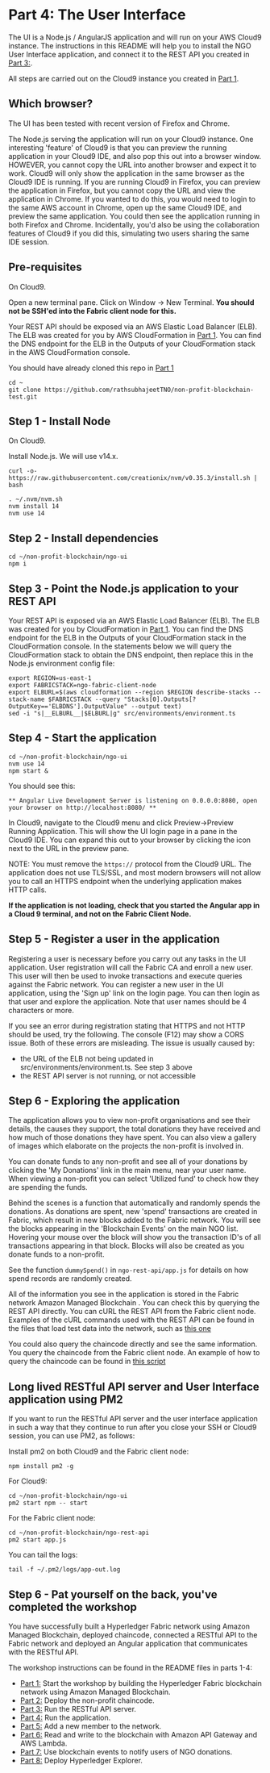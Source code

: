 # Part 4: The User Interface

The UI is a Node.js / AngularJS application and will run on your AWS Cloud9 instance.
The instructions in this README will help you to install the NGO User Interface application,
and connect it to the REST API you created in [Part 3:](../ngo-rest-api/README.md).

All steps are carried out on the Cloud9 instance you created in [Part 1](../ngo-fabric/README.md).

## Which browser?

The UI has been tested with recent version of Firefox and Chrome. 

The Node.js serving the application will run on your Cloud9 instance. One interesting 'feature'
of Cloud9 is that you can preview the running application in your Cloud9 IDE, and also 
pop this out into a browser window. HOWEVER, you cannot copy the URL into another browser
and expect it to work. Cloud9 will only show the application in the same browser as the
Cloud9 IDE is running. If you are running Cloud9 in Firefox, you can preview the application
in Firefox, but you cannot copy the URL and view the application in Chrome. If you wanted to
do this, you would need to login to the same AWS account in Chrome, open up the same Cloud9 IDE, 
and preview the same application. You could then see the application running in both Firefox
and Chrome. Incidentally, you'd also be using the collaboration features of Cloud9 if you did this,
simulating two users sharing the same IDE session.

## Pre-requisites
On Cloud9.

Open a new terminal pane.  Click on Window -> New Terminal.  **You should not be SSH'ed into the Fabric client node for this.**

Your REST API should be exposed via an AWS Elastic Load Balancer (ELB). The ELB was created for you
by AWS CloudFormation in [Part 1](../ngo-fabric/README.md). You can find the DNS endpoint for the ELB in
the Outputs of your CloudFormation stack in the AWS CloudFormation console.

You should have already cloned this repo in [Part 1](../ngo-fabric/README.md)

```
cd ~
git clone https://github.com/rathsubhajeetTNO/non-profit-blockchain-test.git
```

## Step 1 - Install Node
On Cloud9.

Install Node.js. We will use v14.x.

```
curl -o- https://raw.githubusercontent.com/creationix/nvm/v0.35.3/install.sh | bash
```

```
. ~/.nvm/nvm.sh
nvm install 14
nvm use 14
```

## Step 2 - Install dependencies

```
cd ~/non-profit-blockchain/ngo-ui
npm i
```

## Step 3 - Point the Node.js application to your REST API

Your REST API is exposed via an AWS Elastic Load Balancer (ELB). The ELB was created for you
by CloudFormation in [Part 1](../ngo-fabric/README.md). You can find the DNS endpoint for the ELB in
the Outputs of your CloudFormation stack in the CloudFormation console. In the statements below we 
will query the CloudFormation stack to obtain the DNS endpoint, then replace this in the Node.js environment config file:

```
export REGION=us-east-1
export FABRICSTACK=ngo-fabric-client-node
export ELBURL=$(aws cloudformation --region $REGION describe-stacks --stack-name $FABRICSTACK --query "Stacks[0].Outputs[?OutputKey=='ELBDNS'].OutputValue" --output text)
sed -i "s|__ELBURL__|$ELBURL|g" src/environments/environment.ts 
```

## Step 4 - Start the application

```
cd ~/non-profit-blockchain/ngo-ui
nvm use 14
npm start &
```

You should see this:

```
** Angular Live Development Server is listening on 0.0.0.0:8080, open your browser on http://localhost:8080/ **
```

In Cloud9, navigate to the Cloud9 menu and click Preview->Preview Running Application. This will show
the UI login page in a pane in the Cloud9 IDE. You can expand this out to your browser by clicking the 
icon next to the URL in the preview pane.

NOTE: You must remove the `https://` protocol from the Cloud9 URL. The application does not use TLS/SSL,
and most modern browsers will not allow you to call an HTTPS endpoint when the underlying application
makes HTTP calls.

**If the application is not loading, check that you started the Angular app in a Cloud 9 terminal, and not on the Fabric Client Node.**

## Step 5 - Register a user in the application
Registering a user is necessary before you carry out any tasks in the UI application. User registration
will call the Fabric CA and enroll a new user. This user will then be used to invoke transactions and
execute queries against the Fabric network. You can register a new user in the UI application, using the 
'Sign up' link on the login page. You can then login as that user and explore the application. Note that
user names should be 4 characters or more.

If you see an error during registration stating that HTTPS and not HTTP should be used, try the following. The console (F12) may show a CORS issue. Both of these errors are misleading. The issue is usually caused by:
* the URL of the ELB not being updated in src/environments/environment.ts. See step 3 above
* the REST API server is not running, or not accessible

## Step 6 - Exploring the application

The application allows you to view non-profit organisations and see their details, the causes they support,
the total donations they have received and how much of those donations they have spent. You can also view
a gallery of images which elaborate on the projects the non-profit is involved in.

You can donate funds to any non-profit and see all of your donations by clicking the 'My Donations' link
in the main menu, near your user name. When viewing a non-profit you can select 'Utilized fund' to check
how they are spending the funds.

Behind the scenes is a function that automatically and randomly spends the donations. As donations are spent,
new 'spend' transactions are created in Fabric, which result in new blocks added to the Fabric network. You
will see the blocks appearing in the 'Blockchain Events' on the main NGO list. Hovering your mouse over the
block will show you the transaction ID's of all transactions appearing in that block. Blocks will also be created
as you donate funds to a non-profit.

See the function `dummySpend()` in `ngo-rest-api/app.js` for details on how spend records are randomly created.

All of the information you see in the application is stored in the Fabric network Amazon Managed Blockchain . 
You can check this by querying the REST API directly. You can cURL the REST API from the Fabric client 
node. Examples of the cURL commands used with the REST API can be found in the files that load test data 
into the network, such as [this one](../ngo-rest-api/ngo-load-workshop.sh)

You could also query the chaincode directly and see the same information. You query the chaincode from 
the Fabric client node. An example of how to query the chaincode can be found in [this script](../ngo-chaincode/test-chaincode-aws.sh)

## Long lived RESTful API server and User Interface application using PM2
If you want to run the RESTful API server and the user interface application in such a way that they continue
to run after you close your SSH or Cloud9 session, you can use PM2, as follows:

Install pm2 on both Cloud9 and the Fabric client node:

```
npm install pm2 -g
```

For Cloud9:

```
cd ~/non-profit-blockchain/ngo-ui
pm2 start npm -- start
```

For the Fabric client node:

```
cd ~/non-profit-blockchain/ngo-rest-api
pm2 start app.js
```

You can tail the logs:

```
tail -f ~/.pm2/logs/app-out.log     
```

## Step 6 - Pat yourself on the back, you've completed the workshop
You have successfully built a Hyperledger Fabric network using Amazon Managed Blockchain, deployed
chaincode, connected a RESTful API to the Fabric network and deployed an Angular application that
communicates with the RESTful API.

The workshop instructions can be found in the README files in parts 1-4:

* [Part 1:](../ngo-fabric/README.md) Start the workshop by building the Hyperledger Fabric blockchain network using Amazon Managed Blockchain.
* [Part 2:](../ngo-chaincode/README.md) Deploy the non-profit chaincode. 
* [Part 3:](../ngo-rest-api/README.md) Run the RESTful API server. 
* [Part 4:](../ngo-ui/README.md) Run the application. 
* [Part 5:](../new-member/README.md) Add a new member to the network. 
* [Part 6:](../ngo-lambda/README.md) Read and write to the blockchain with Amazon API Gateway and AWS Lambda.
* [Part 7:](../ngo-events/README.md) Use blockchain events to notify users of NGO donations.
* [Part 8:](../blockchain-explorer/README.md) Deploy Hyperledger Explorer. 
